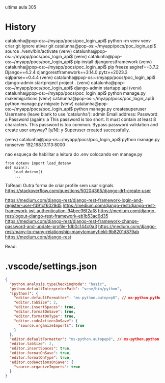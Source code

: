ultima aula 305

# History

catalunha@pop-os:~/myapp/pocs/poc_login_api$ python -m venv venv
criar git ignore
ativar git
catalunha@pop-os:~/myapp/pocs/poc_login_api$ source ./venv/bin/activate
(venv) catalunha@pop-os:~/myapp/pocs/poc_login_api$ 
(venv) catalunha@pop-os:~/myapp/pocs/poc_login_api$ pip install djangorestframework
(venv) catalunha@pop-os:~/myapp/pocs/poc_login_api$ pip freeze
asgiref==3.7.2
Django==4.2.4
djangorestframework==3.14.0
pytz==2023.3
sqlparse==0.4.4
(venv) catalunha@pop-os:~/myapp/pocs/poc_login_api$ django-admin startproject project .
(venv) catalunha@pop-os:~/myapp/pocs/poc_login_api$ django-admin startapp api
(venv) catalunha@pop-os:~/myapp/pocs/poc_login_api$ python manage.py makemigrations
(venv) catalunha@pop-os:~/myapp/pocs/poc_login_api$ python manage.py migrate
(venv) catalunha@pop-os:~/myapp/pocs/poc_login_api$ python manage.py createsuperuser
Username (leave blank to use 'catalunha'): admin
Email address: 
Password: a
Password (again): a
This password is too short. It must contain at least 8 characters.
This password is too common.
Bypass password validation and create user anyway? [y/N]: y
Superuser created successfully.

(venv) catalunha@pop-os:~/myapp/pocs/poc_login_api$ python manage.py runserver 192.168.10.113:8000

nao esqueça de habilitar a leitura do .env colocando em manage.py
```
from dotenv import load_dotenv
def main():
    load_dotenv()
    ...
```


ToRead:
Outra forma de criar profile sem usar signals
https://stackoverflow.com/questions/50204365/django-drf-create-user

https://medium.com/django-rest/django-rest-framework-login-and-register-user-fd91cf6029d5
https://medium.com/django-rest/django-rest-framework-jwt-authentication-94bee36f2af8
https://medium.com/django-rest/logout-django-rest-framework-eb1b53ac6d35
https://medium.com/django-rest/django-rest-framework-change-password-and-update-profile-1db0c144c0a3
https://medium.com/django-rest/many-to-many-relationship-manytomanyfield-9b8201d879ab
https://medium.com/django-rest

Read:


# .vscode/settings.json

```json
{
  "python.analysis.typeCheckingMode": "basic",
  "python.defaultInterpreterPath": "venv/bin/python",
  "[python]": {
    "editor.defaultFormatter": "ms-python.autopep8", // ms-python.python
    "editor.tabSize": 2,
    "editor.insertSpaces": true,
    "editor.formatOnSave": true,
    "editor.formatOnType": true,
    "editor.codeActionsOnSave": {
      "source.organizeImports": true
    }
  },
  "editor.defaultFormatter": "ms-python.autopep8", // ms-python.python
  "editor.tabSize": 2,
  "editor.insertSpaces": true,
  "editor.formatOnSave": true,
  "editor.formatOnType": true,
  "editor.codeActionsOnSave": {
    "source.organizeImports": true
  }
}
```